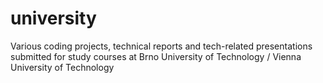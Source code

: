 # university
Various coding projects, technical reports and tech-related presentations submitted for study courses at Brno University of Technology / Vienna University of Technology
